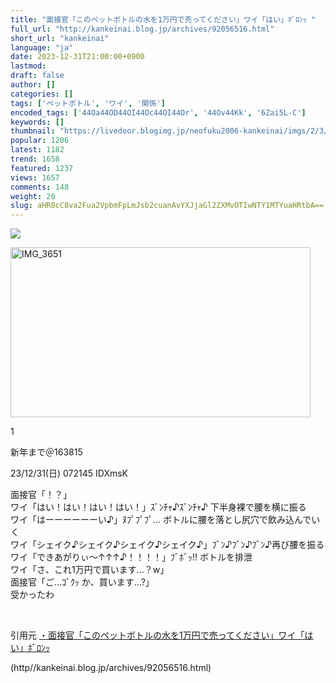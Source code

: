 ```yaml
---
title: "面接官「このペットボトルの水を1万円で売ってください」ワイ「はい」ﾎﾞﾛﾝｯ "
full_url: "http://kankeinai.blog.jp/archives/92056516.html"
short_url: "kankeinai"
language: "ja"
date: 2023-12-31T21:00:00+0900
lastmod: 
draft: false
author: []
categories: []
tags: ['ペットボトル', 'ワイ', '関係']
encoded_tags: ['44Oa44OD44OI44Oc44OI44Or', '44Ov44Kk', '6Zai5L-C']
keywords: []
thumbnail: "https://livedoor.blogimg.jp/neofuku2006-kankeinai/imgs/2/3/234ede1b-s.jpg"
popular: 1206
latest: 1182
trend: 1658
featured: 1237
views: 1657
comments: 148
weight: 20
slug: aHR0cC8va2Fua2VpbmFpLmJsb2cuanAvYXJjaGl2ZXMvOTIwNTY1MTYuaHRtbA==
---
```


![](https://livedoor.blogimg.jp/neofuku2006-kankeinai/imgs/2/3/234ede1b-s.jpg)

<div><a href='https//livedoor.blogimg.jp/neofuku2006-kankeinai/imgs/2/3/234ede1b.jpg' target='_blank'><img src='https//livedoor.blogimg.jp/neofuku2006-kankeinai/imgs/2/3/234ede1b-s.jpg' width='480' height='272' alt='IMG_3651' id='108878474' class='pict'></a><br><p class='t_h'>1 <p>新年まで＠163815</p> <p> 23/12/31(日) 072145 IDXmsK</p></p> <p class='t_b'> 面接官「！？」<br>ワイ「はい！はい！はい！はい！」ｽﾞﾝﾁｬ♪ｽﾞﾝﾁｬ♪ 下半身裸で腰を横に振る<br>ワイ「はーーーーーーい♪」ﾇﾌﾟﾌﾟﾌﾟ… ボトルに腰を落とし尻穴で飲み込んでいく<br>ワイ「シェイク♪シェイク♪シェイク♪シェイク♪」ﾌﾞﾝ♪ﾌﾞﾝ♪ﾌﾞﾝ♪再び腰を振る<br>ワイ「できあがりぃ～↑↑↑♪！！！！」ﾌﾞﾎﾞｯ!! ボトルを排泄<br>ワイ「さ、これ1万円で買います…？w」<br>面接官「ご…ｺﾞｸｯ か、買います…?」<br>受かったわ </p><br> <p>引用元 <a href='http//2chspa.com/thread/livejupiter/1703974905' target='_blank'>・</a><a href='https//hayabusa.open2ch.net/test/read.cgi/livejupiter/1703974905/' target='_blank'>面接官「このペットボトルの水を1万円で売ってください」ワイ「はい」ﾎﾞﾛﾝｯ</a></p></div>

(http//kankeinai.blog.jp/archives/92056516.html)
